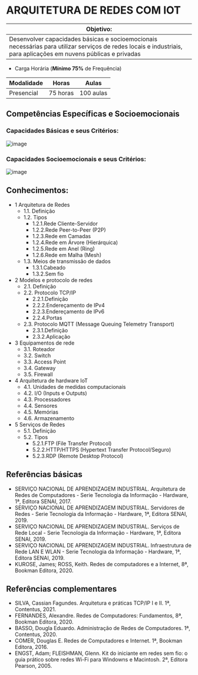 # ARQUITETURA DE REDES COM IOT

|Objetivo:|
|-|
|Desenvolver capacidades básicas e socioemocionais necessárias para utilizar serviços de redes locais e industriais, para aplicações em nuvens públicas e privadas|

- Carga Horária (**Mínimo 75%** de Frequência)

|Modalidade|Horas|Aulas|
|-|-|-|
|Presencial|75 horas|100 aulas|

## Competências Específicas e Socioemocionais 

### Capacidades Básicas e seus Critérios:
![image](https://github.com/user-attachments/assets/793ee33e-0b92-48e1-9df7-fc0a3c61899d)

### Capacidades Socioemocionais e seus Critérios:
![image](https://github.com/user-attachments/assets/03738bd5-028b-46b1-b278-5b0a49efdc85)

## Conhecimentos:
- 1 Arquitetura de Redes
	- 1.1. Definição
	- 1.2. Tipos
		- 1.2.1.Rede Cliente-Servidor
		- 1.2.2.Rede Peer-to-Peer (P2P)
		- 1.2.3.Rede em Camadas
		- 1.2.4.Rede em Árvore (Hierárquica)
		- 1.2.5.Rede em Anel (Ring)
		- 1.2.6.Rede em Malha (Mesh)
	- 1.3. Meios de transmissão de dados
		- 1.3.1.Cabeado
		- 1.3.2.Sem fio
- 2 Modelos e protocolo de redes
	- 2.1. Definição
	- 2.2. Protocolo TCP/IP
		- 2.2.1.Definição
		- 2.2.2.Endereçamento de IPv4
		- 2.2.3.Endereçamento de IPv6
		- 2.2.4.Portas
	- 2.3. Protocolo MQTT (Message Queuing Telemetry Transport)
		- 2.3.1.Definição
		- 2.3.2.Aplicação
- 3 Equipamentos de rede
	- 3.1. Roteador
	- 3.2. Switch
	- 3.3. Access Point
	- 3.4. Gateway
	- 3.5. Firewall
- 4 Arquitetura de hardware IoT
	- 4.1. Unidades de medidas computacionais
	- 4.2. I/O (Inputs e Outputs)
	- 4.3. Processadores
	- 4.4. Sensores
	- 4.5. Memórias
	- 4.6. Armazenamento
- 5 Serviços de Redes
	- 5.1. Definição
	- 5.2. Tipos
		- 5.2.1.FTP (File Transfer Protocol)
		- 5.2.2.HTTP/HTTPS (Hypertext Transfer Protocol/Seguro)
		- 5.2.3.RDP (Remote Desktop Protocol)

## Referências básicas
- SERVIÇO NACIONAL DE APRENDIZAGEM INDUSTRIAL. Arquitetura de Redes de Computadores - Serie Tecnologia da Informação - Hardware, 1ª, Editora SENAI, 2017.
- SERVIÇO NACIONAL DE APRENDIZAGEM INDUSTRIAL. Servidores de Redes - Serie Tecnologia da Informação - Hardware, 1ª, Editora SENAI, 2019.
- SERVIÇO NACIONAL DE APRENDIZAGEM INDUSTRIAL. Serviços de Rede Local - Serie Tecnologia da Informação - Hardware, 1ª, Editora SENAI, 2019.
- SERVIÇO NACIONAL DE APRENDIZAGEM INDUSTRIAL. Infraestrutura de Rede LAN E WLAN - Serie Tecnologia da Informação - Hardware, 1ª, Editora SENAI, 2019.
- KUROSE, James; ROSS, Keith. Redes de computadores e a Internet, 8ª, Bookman Editora, 2020.

## Referências complementares
- SILVA, Cassian Fagundes. Arquitetura e práticas TCP/IP I e II. 1ª, Contentus, 2021.
- FERNANDES, Alexandre. Redes de Computadores: Fundamentos, 8ª, Bookman Editora, 2020.
- BASSO, Dougla Eduardo. Administração de Redes de Computadores. 1ª, Contentus, 2020.
- COMER, Douglas E. Redes de Computadores e Internet. 1ª, Bookman Editora, 2016.
- ENGST, Adam; FLEISHMAN, Glenn. Kit do iniciante em redes sem fio: o guia prático sobre redes Wi-Fi para Windowns e Macintosh. 2ª, Editora Pearson, 2005.
